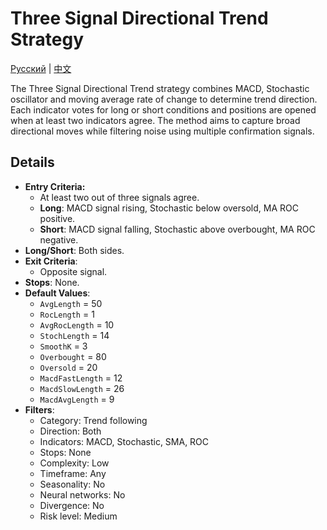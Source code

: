 # Three Signal Directional Trend Strategy
[Русский](README_ru.md) | [中文](README_cn.md)

The Three Signal Directional Trend strategy combines MACD, Stochastic oscillator and moving average rate of change to determine trend direction. Each indicator votes for long or short conditions and positions are opened when at least two indicators agree. The method aims to capture broad directional moves while filtering noise using multiple confirmation signals.

## Details

- **Entry Criteria:**
  - At least two out of three signals agree.
  - **Long**: MACD signal rising, Stochastic below oversold, MA ROC positive.
  - **Short**: MACD signal falling, Stochastic above overbought, MA ROC negative.
- **Long/Short**: Both sides.
- **Exit Criteria**:
  - Opposite signal.
- **Stops**: None.
- **Default Values**:
  - `AvgLength` = 50
  - `RocLength` = 1
  - `AvgRocLength` = 10
  - `StochLength` = 14
  - `SmoothK` = 3
  - `Overbought` = 80
  - `Oversold` = 20
  - `MacdFastLength` = 12
  - `MacdSlowLength` = 26
  - `MacdAvgLength` = 9
- **Filters**:
  - Category: Trend following
  - Direction: Both
  - Indicators: MACD, Stochastic, SMA, ROC
  - Stops: None
  - Complexity: Low
  - Timeframe: Any
  - Seasonality: No
  - Neural networks: No
  - Divergence: No
  - Risk level: Medium
